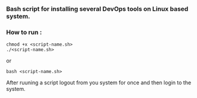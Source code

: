 ### Bash script for installing several DevOps tools on Linux based system.

### How to run : 

```
chmod +x <script-name.sh>
./<script-name.sh>
```

or 

```
bash <script-name.sh>
```

After ruuning a script logout from you system for once and then login to the system.
